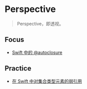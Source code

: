 # Perspective

> Perspective，即透视。

## Focus

- [Swift 中的 @autoclosure](Posts/Code/Swift/autoclosure)

## Practice

- [在 Swift 中对集合类型元素的弱引用](Posts/Practice/Weakly_Collections)